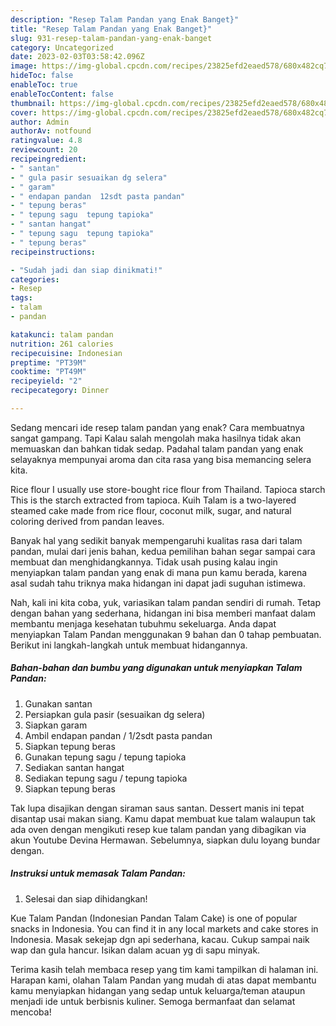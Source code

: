 ```yaml
---
description: "Resep Talam Pandan yang Enak Banget}"
title: "Resep Talam Pandan yang Enak Banget}"
slug: 931-resep-talam-pandan-yang-enak-banget
category: Uncategorized
date: 2023-02-03T03:58:42.096Z
image: https://img-global.cpcdn.com/recipes/23825efd2eaed578/680x482cq70/talam-pandan-foto-resep-utama.jpg
hideToc: false
enableToc: true
enableTocContent: false
thumbnail: https://img-global.cpcdn.com/recipes/23825efd2eaed578/680x482cq70/talam-pandan-foto-resep-utama.jpg
cover: https://img-global.cpcdn.com/recipes/23825efd2eaed578/680x482cq70/talam-pandan-foto-resep-utama.jpg
author: Admin
authorAv: notfound
ratingvalue: 4.8
reviewcount: 20
recipeingredient:
- " santan"
- " gula pasir sesuaikan dg selera"
- " garam"
- " endapan pandan  12sdt pasta pandan"
- " tepung beras"
- " tepung sagu  tepung tapioka"
- " santan hangat"
- " tepung sagu  tepung tapioka"
- " tepung beras"
recipeinstructions:

- "Sudah jadi dan siap dinikmati!"
categories:
- Resep
tags:
- talam
- pandan

katakunci: talam pandan 
nutrition: 261 calories
recipecuisine: Indonesian
preptime: "PT39M"
cooktime: "PT49M"
recipeyield: "2"
recipecategory: Dinner

---
```



Sedang mencari ide resep talam pandan yang enak? Cara membuatnya sangat gampang. Tapi Kalau salah mengolah maka hasilnya tidak akan memuaskan dan bahkan tidak sedap. Padahal talam pandan yang enak selayaknya mempunyai aroma dan cita rasa yang bisa memancing selera kita.


Rice flour I usually use store-bought rice flour from Thailand. Tapioca starch This is the starch extracted from tapioca. Kuih Talam is a two-layered steamed cake made from rice flour, coconut milk, sugar, and natural coloring derived from pandan leaves.

Banyak hal yang sedikit banyak mempengaruhi kualitas rasa dari talam pandan, mulai dari jenis bahan, kedua pemilihan bahan segar sampai cara membuat dan menghidangkannya. Tidak usah pusing kalau ingin menyiapkan talam pandan yang enak di mana pun kamu berada, karena asal sudah tahu triknya maka hidangan ini dapat jadi suguhan istimewa.


Nah, kali ini kita coba, yuk, variasikan talam pandan sendiri di rumah. Tetap dengan bahan yang sederhana, hidangan ini bisa memberi manfaat dalam membantu menjaga kesehatan tubuhmu sekeluarga. Anda dapat menyiapkan Talam Pandan menggunakan 9 bahan dan 0 tahap pembuatan. Berikut ini langkah-langkah untuk membuat hidangannya.

<!--inarticleads1-->

##### Bahan-bahan dan bumbu yang digunakan untuk menyiapkan Talam Pandan:

1. Gunakan  santan
1. Persiapkan  gula pasir (sesuaikan dg selera)
1. Siapkan  garam
1. Ambil  endapan pandan / 1/2sdt pasta pandan
1. Siapkan  tepung beras
1. Gunakan  tepung sagu / tepung tapioka
1. Sediakan  santan hangat
1. Sediakan  tepung sagu / tepung tapioka
1. Siapkan  tepung beras


Tak lupa disajikan dengan siraman saus santan. Dessert manis ini tepat disantap usai makan siang. Kamu dapat membuat kue talam walaupun tak ada oven dengan mengikuti resep kue talam pandan yang dibagikan via akun Youtube Devina Hermawan. Sebelumnya, siapkan dulu loyang bundar dengan. 

<!--inarticleads2-->

##### Instruksi untuk memasak Talam Pandan:


1. Selesai dan siap dihidangkan!

Kue Talam Pandan (Indonesian Pandan Talam Cake) is one of popular snacks in Indonesia. You can find it in any local markets and cake stores in Indonesia. Masak sekejap dgn api sederhana, kacau. Cukup sampai naik wap dan gula hancur. Isikan dalam acuan yg di sapu minyak. 

Terima kasih telah membaca resep yang tim kami tampilkan di halaman ini. Harapan kami, olahan Talam Pandan yang mudah di atas dapat membantu kamu menyiapkan hidangan yang sedap untuk keluarga/teman ataupun menjadi ide untuk berbisnis kuliner. Semoga bermanfaat dan selamat mencoba!
